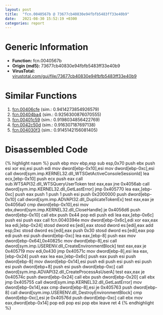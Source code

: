 ```yaml
---
layout: post
title:  "fcn.0040567b @ 73677cb40830e94fbfb5483ff33e40b9"
date:   2021-08-30 15:52:19 +0300
categories: report
---
```


# Generic Information
- **Function:** fcn.0040567b
- **Origin (md5):** 73677cb40830e94fbfb5483ff33e40b9
- **VirusTotal:** [virustotal.com/gui/file/73677cb40830e94fbfb5483ff33e40b9][virustotal_ref]



# Similar Functions

1. [fcn.00406cfe][similar_1_ref] (sim.: 0.9414273854926579)
2. [fcn.00404ba4][similar_2_ref] (sim.: 0.9256300876070555)
3. [fcn.00401c59][similar_3_ref] (sim.: 0.9198034856422769)
4. [fcn.0042c50d][similar_4_ref] (sim.: 0.916307187697138)
5. [fcn.004030f3][similar_5_ref] (sim.: 0.9145142156081405)


# Disassembled Code

{% highlight nasm %}
push ebp
mov ebp,esp
sub esp,0x70
push ebx
push esi
xor esi,esi
push edi
mov dword[ebp-0x10],esi
mov dword[ebp-0xc],esi
call dword[sym.imp.KERNEL32.dll_WTSGetActiveConsoleSessionId]
lea ecx,[ebp-0x10]
push ecx
push eax
call sub.WTSAPI32.dll_WTSQueryUserToken
test eax,eax
jne 0x4056ab
call dword[sym.imp.KERNEL32.dll_GetLastError]
jmp 0x405770
lea eax,[ebp-0xc]
push eax
push 1
push 1
push esi
push 0x2000000
push dword[ebp-0x10]
call dword[sym.imp.ADVAPI32.dll_DuplicateTokenEx]
test eax,eax
je 0x4056a0
cmp dword[ebp-0x10],esi
mov ebx,dword[sym.imp.KERNEL32.dll_CloseHandle]
je 0x4056d6
push dword[ebp-0x10]
call ebx
push 0x44
pop edi
push edi
lea eax,[ebp-0x6c]
push esi
push eax
call fcn.0040394e
mov dword[ebp-0x6c],edi
xor eax,eax
lea edi,[ebp-0x24]
stosd dword es:[edi],eax
stosd dword es:[edi],eax
add esp,0xc
stosd dword es:[edi],eax
push 0x30
stosd dword es:[edi],eax
pop edi
push esi
push dword[ebp-0xc]
lea eax,[ebp-8]
push eax
mov dword[ebp-0x64],0x40825c
mov dword[ebp-8],esi
call dword[sym.imp.USERENV.dll_CreateEnvironmentBlock]
test eax,eax
je 0x405719
mov edi,0x430
jmp 0x40571c
mov dword[ebp-8],esi
lea eax,[ebp-0x24]
push eax
lea eax,[ebp-0x6c]
push eax
push esi
push dword[ebp-8]
mov dword[ebp-0x14],esi
push edi
push esi
push esi
push esi
push dword[ebp+8]
push esi
push dword[ebp-0xc]
call dword[sym.imp.ADVAPI32.dll_CreateProcessAsUserA]
test eax,eax
je 0x40574c
push dword[ebp-0x24]
call ebx
push dword[ebp-0x20]
call ebx
jmp 0x405755
call dword[sym.imp.KERNEL32.dll_GetLastError]
mov dword[ebp-0x14],eax
cmp dword[ebp-8],esi
je 0x405763
push dword[ebp-8]
call dword[sym.imp.USERENV.dll_DestroyEnvironmentBlock]
cmp dword[ebp-0xc],esi
je 0x40576d
push dword[ebp-0xc]
call ebx
mov eax,dword[ebp-0x14]
pop edi
pop esi
pop ebx
leave 
ret 4
{% endhighlight %}


[similar_1_ref]: /report/fcn.00406cfe@73677cb40830e94fbfb5483ff33e40b9
[similar_2_ref]: /report/fcn.00404ba4@4c8869bb42f854640703b6ddda29ee38
[similar_3_ref]: /report/fcn.00401c59@4c8869bb42f854640703b6ddda29ee38
[similar_4_ref]: /report/fcn.0042c50d@9c2b894b84f59672d8be2e984066f76f
[similar_5_ref]: /report/fcn.004030f3@1123b7aa5760238fe93045e585b8234c
[virustotal_ref]: https://www.virustotal.com/gui/file/73677cb40830e94fbfb5483ff33e40b9
